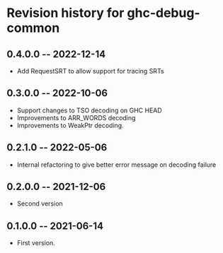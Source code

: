 # Revision history for ghc-debug-common

## 0.4.0.0 -- 2022-12-14

* Add RequestSRT to allow support for tracing SRTs

## 0.3.0.0 -- 2022-10-06

* Support changes to TSO decoding on GHC HEAD
* Improvements to ARR_WORDS decoding
* Improvements to WeakPtr decoding.

## 0.2.1.0 -- 2022-05-06

* Internal refactoring to give better error message on decoding failure

## 0.2.0.0 -- 2021-12-06

* Second version

## 0.1.0.0 -- 2021-06-14

* First version.
